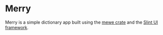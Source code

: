 # Merry

Merry is a simple dictionary app built using the [mewe crate](https://github.com/txtyash/mewe) and the [Slint UI framework](https://slint.dev).
